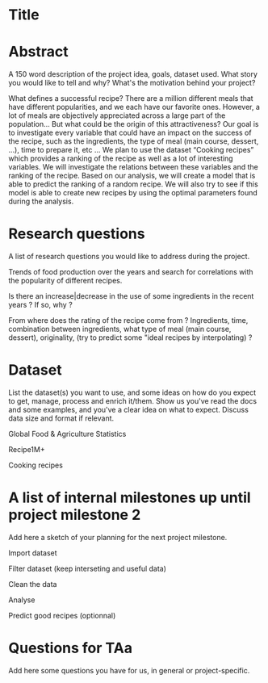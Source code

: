 # Title

# Abstract
A 150 word description of the project idea, goals, dataset used. What story you would like to tell and why? What's the motivation behind your project?

What defines a successful recipe? There are a million different meals that have different popularities, and we each have our favorite ones. However, a lot of meals are objectively appreciated across a large part of the population… But what could be the origin of this attractiveness? Our goal is to investigate every variable that could have an impact on the success of the recipe, such as the ingredients, the type of meal (main course, dessert, …), time to prepare it, etc … We plan to use the dataset “Cooking recipes” which provides a ranking of the recipe as well as a lot of interesting variables. We will investigate the relations between these variables and the ranking of the recipe. Based on our analysis, we will create a model that is able to predict the ranking of a random recipe. We will also try to see if this model is able to create new recipes by using the optimal parameters found during the analysis.



# Research questions
A list of research questions you would like to address during the project.

Trends of food production over the years and search for correlations with the popularity of different recipes.

Is there an increase|decrease in the use of some ingredients in the recent years ? If so, why ?

From where does the rating of the recipe come from ? Ingredients, time, combination between ingredients, what type of meal (main course, dessert), originality, (try to predict some "ideal recipes by interpolating) ?






# Dataset
List the dataset(s) you want to use, and some ideas on how do you expect to get, manage, process and enrich it/them. Show us you've read the docs and some examples, and you've a clear idea on what to expect. Discuss data size and format if relevant.

Global Food & Agriculture Statistics

Recipe1M+

Cooking recipes


# A list of internal milestones up until project milestone 2
Add here a sketch of your planning for the next project milestone.

Import dataset

Filter dataset (keep interseting and useful data)

Clean the data

Analyse

Predict good recipes (optionnal)



# Questions for TAa
Add here some questions you have for us, in general or project-specific.
